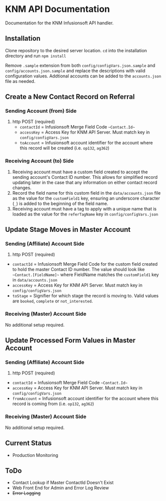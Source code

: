 # KNM API Documentation
Documentation for the KNM Infusionsoft API handler.

## Installation
Clone repository to the desired server location. `cd` into the installation directory and run `npm install`

Remove `.sample` extension from both `config/configVars.json.sample` and `config/accounts.json.sample` and replace the descriptions with valid configuration values. Addtional accounts can be added to the `accounts.json` file as needed.

## Create a New Contact Record on Referral
### Sending Account (from) Side
1. http POST (required)
    * `contactId` = Infusionsoft Merge Field Code `~Contact.Id~`
    * `accessKey` = Access Key for KNM API Server. Must match key in `config/configVars.json`
    * `toAccount` = Infusionsoft account identifier for the account where this record will be created (i.e. `op132`, `ag362`)

### Receiving Account (to) Side
1. Receiving account must have a custom field created to accept the sending account's Contact ID number. This allows for simplified record updating later in the case that any information on either contact record changes.
2. Record the field name for this custom field in the `data/accounts.json` file as the value for the `customField1` key, ensuring an underscore character (`_`) is added to the beginning of the field name.
3. Receiving account must have a tag to apply with a unique name that is loaded as the value for the `referTagName` key in `config/configVars.json`

## Update Stage Moves in Master Account
### Sending (Affiliate) Account Side
1. http POST (required)
* `contactId` = Infusionsoft Merge Field Code for the custom field created to hold the master Contact ID number. The value should look like `~Contact.[FieldName]~` where FieldName matches the `customField1` key in `data/accounts.json`
* `accessKey` = Access Key for KNM API Server. Must match key in `config/configVars.json`
* `toStage` = Signifier for which stage the record is moving to. Valid values are `booked`, `complete` or `not_interested`.

### Receiving (Master) Account Side
No additional setup required.

## Update Processed Form Values in Master Account
### Sending (Affiliate) Account Side
1. http POST (required)
* `contactId` = Infusionsoft Merge Field Code `~Contact.Id~`
* `accessKey` = Access Key for KNM API Server. Must match key in `config/configVars.json`
* `fromAccount` = Infusionsoft account identifier for the account where this record is coming from (i.e. `op132`, `ag362`)

### Receiving (Master) Account Side
No additional setup required.

## Current Status
* Production Monitoring

## ToDo
* Contact Lookup if Master ContactId Doesn't Exist
* Web Front End for Admin and Error Log Review
* ~~Error Logging~~
